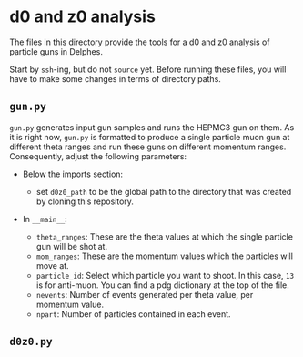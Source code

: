 # d0 and z0 analysis
The files in this directory provide the tools for a d0 and z0 analysis of particle guns in Delphes.

Start by `ssh`-ing, but do not `source` yet. Before running these files, you will have to make some changes in terms of directory paths.

## `gun.py`
`gun.py` generates input gun samples and runs the HEPMC3 gun on them. As it is right now, `gun.py` is formatted to produce a single particle muon gun at different theta ranges and run these guns on different momentum ranges. Consequently, adjust the following parameters:
  - Below the imports section:
    - set `d0z0_path` to be the global path to the directory that was created by cloning this repository.
      
  - In `__main__`:
    - `theta_ranges`: These are the theta values at which the single particle gun will be shot at.
    - `mom_ranges`: These are the momentum values which the particles will move at.
    - `particle_id`: Select which particle you want to shoot. In this case, `13` is for anti-muon. You can find a pdg dictionary at the top of the file.
    - `nevents`: Number of events generated per theta value, per momentum value.
    - `npart`: Number of particles contained in each event.
      
## `d0z0.py`
